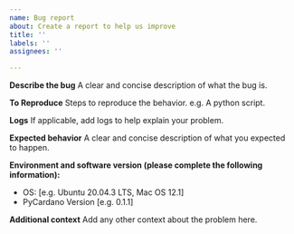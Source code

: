 ```yaml
---
name: Bug report
about: Create a report to help us improve
title: ''
labels: ''
assignees: ''

---
```


**Describe the bug**
A clear and concise description of what the bug is.

**To Reproduce**
Steps to reproduce the behavior. e.g. A python script.

**Logs**
If applicable, add logs to help explain your problem.

**Expected behavior**
A clear and concise description of what you expected to happen.

**Environment and software version (please complete the following information):**
 - OS: [e.g. Ubuntu 20.04.3 LTS, Mac OS 12.1]
 - PyCardano Version [e.g. 0.1.1]


**Additional context**
Add any other context about the problem here.

